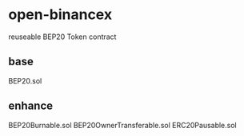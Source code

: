 # open-binancex

reuseable BEP20 Token contract

## base
BEP20.sol


## enhance
BEP20Burnable.sol
BEP20OwnerTransferable.sol
ERC20Pausable.sol